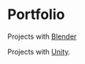 # Portfolio

Projects with [Blender](/en/portfolio/blender.md)

<RouterLink to="/en/portfolio/blender.html"><i class="fas fa-cubes fa-7x orange svgBorder" aria-hidden="true"></i></RouterLink>


Projects with [Unity](/en/portfolio/unity.md).

<RouterLink to="/en/portfolio/unity.html"><i class="fab fa-unity fa-7x black" aria-hidden="true"></i></RouterLink>



